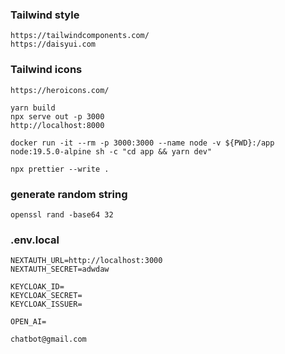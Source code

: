 ### Tailwind style

```
https://tailwindcomponents.com/
https://daisyui.com
```

### Tailwind icons

```
https://heroicons.com/
```

```
yarn build
npx serve out -p 3000
http://localhost:8000
```

```
docker run -it --rm -p 3000:3000 --name node -v ${PWD}:/app node:19.5.0-alpine sh -c "cd app && yarn dev"
```

```
npx prettier --write .
```

### generate random string

```
openssl rand -base64 32
```

### .env.local

```
NEXTAUTH_URL=http://localhost:3000
NEXTAUTH_SECRET=adwdaw

KEYCLOAK_ID=
KEYCLOAK_SECRET=
KEYCLOAK_ISSUER=

OPEN_AI=
```

```
chatbot@gmail.com
```
